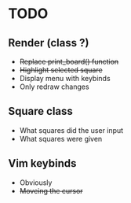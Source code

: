 # TODO
## Render (class ?)
* ~~Replace print_board() function~~
* ~~Highlight selected square~~
* Display menu with keybinds
* Only redraw changes
## Square class
* What squares did the user input
* What squares were given
## Vim keybinds
* Obviously
* ~~Moveing the cursor~~
